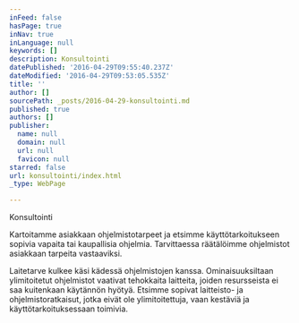 ```yaml
---
inFeed: false
hasPage: true
inNav: true
inLanguage: null
keywords: []
description: Konsultointi
datePublished: '2016-04-29T09:55:40.237Z'
dateModified: '2016-04-29T09:53:05.535Z'
title: ''
author: []
sourcePath: _posts/2016-04-29-konsultointi.md
published: true
authors: []
publisher:
  name: null
  domain: null
  url: null
  favicon: null
starred: false
url: konsultointi/index.html
_type: WebPage

---
```

Konsultointi

Kartoitamme asiakkaan ohjelmistotarpeet ja etsimme käyttötarkoitukseen sopivia vapaita tai kaupallisia ohjelmia. Tarvittaessa räätälöimme ohjelmistot asiakkaan tarpeita vastaaviksi. 

Laitetarve kulkee käsi kädessä ohjelmistojen kanssa. Ominaisuuksiltaan ylimitoitetut ohjelmistot vaativat tehokkaita laitteita, joiden resursseista ei saa kuitenkaan käytännön hyötyä. Etsimme sopivat laitteisto- ja ohjelmistoratkaisut, jotka eivät ole ylimitoitettuja, vaan kestäviä ja käyttötarkoituksessaan toimivia.